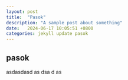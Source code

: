 ```yaml
---
layout: post
title:  "Pasok"
description: "A sample post about something"
date:   2024-06-17 10:05:51 +0800
categories: jekyll update pasok
---
```


## pasok

asdasdasd
as
dsa
d
as  